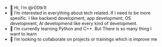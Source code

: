 - 👋 Hi, I’m @r00tk1t
- 👀 I’m interested in everything about tech related. If I need to be more spesific. I like backend development, app development, OS development, AI developmend like every kind of development.
- 🌱 I’m currently learning Python and C++. But There is so many thing I want to learn
- 💞️ I’m looking to collaborate on projects or trainings which is improve me

<!---
mrtr0j4n/mrtr0j4n is a ✨ special ✨ repository because its `README.md` (this file) appears on your GitHub profile.
You can click the Preview link to take a look at your changes.
--->
